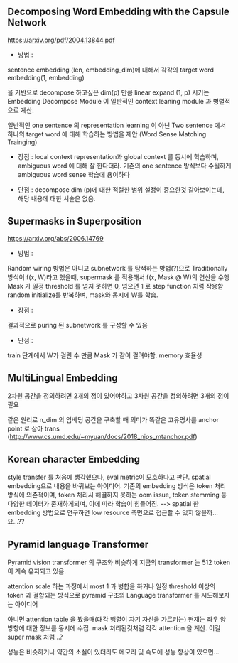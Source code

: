 ## Decomposing Word Embedding with the Capsule Network

https://arxiv.org/pdf/2004.13844.pdf

  - 방법 :

  sentence embedding (len, embedding_dim)에 대해서 각각의 target word embedding(1, embedding)

  을 기반으로 decompose 하고싶은 dim(p) 만큼 linear expand (1, p) 시키는 Embedding Decompose Module 이 일반적인 context leaning module 과 병렬적으로 계산.

  일반적인 one sentence 의 representation learning 이 아닌 Two sentence 에서 하나의 target word 에 대해 학습하는 방법을 제안 (Word Sense Matching Trainging)

  - 장점 : local context representation과 global context 를 동시에 학습하며, ambiguous word 에 대해 잘 한다더라. 기존의 one sentence 방식보다 수월하게 ambiguous word sense 학습에 용이하다

  - 단점 : decompose dim (p)에 대한 적절한 범위 설정이 중요한것 같아보이는데, 해당 내용에 대한 서술은 없음.


## Supermasks in Superposition

https://arxiv.org/abs/2006.14769

- 방법 :

Random wiring 방법은 아니고 subnetwork 를 탐색하는 방법(?)으로 Traditionally 방식이 f(x, W)라고 했을때, supermask 를 적용해서 f(x, Mask @ W)의 연산을 수행
Mask 가 일정 threshold 를 넘지 못하면 0, 넘으면 1 로 step function 처럼 작용함
random initialize를 반복하며, mask와 동시에 W를 학습.

- 장점 :

결과적으로 puring 된 subnetwork 를 구성할 수 있음

- 단점 :

train 단계에서 W가 걸린 수 만큼 Mask 가 같이 걸려야함. memory 효율성

## MultiLingual Embedding

2차원 공간을 정의하려면 2개의 점이 있어야하고
3차원 공간을 정의하려면 3개의 점이 필요

같은 원리로 n_dim 의 임베딩 공간을 구축할 때 의미가 똑같은 고유명사를 anchor point 로 삼아 trans
(http://www.cs.umd.edu/~myuan/docs/2018_nips_mtanchor.pdf)

## Korean character Embedding

style transfer 를 처음에 생각했으나, eval metric이 모호하다고 판단.
spatial embedding으로 내용을 바꿔보는 아이디어.
기존의 embedding 방식은 token 처리 방식에 의존적이며, token 처리시 해결하지 못하는 oom issue, token stemming 등
다양한 데이터가 존재하게되며, 이에 따라 학습이 힘들어짐. --> spatial 한 embedding 방법으로 연구하면
low resource 측면으로 접근할 수 있지 않을까...요...??

## Pyramid language Transformer

Pyramid vision transformer 의 구조와 비슷하게 지금의 transformer 는 512 token 이 계속 유지되고 있음.

attention scale 하는 과정에서 most 1 과 병합을 하거나 일정 threshold 이상의 token 과 결합되는 방식으로 pyramid 구조의 Language transformer 를 시도해보자는 아이디어

아니면 attention table 을 봤을때(대각 행렬이 자기 자신을 가르키는) 현재는 좌우 양방향에 대한 정보를 동시에 수집. mask 처리된것처럼 각각 attention 을 계산. 이걸 super mask 처럼 ..?

성능은 비슷하거나 약간의 소실이 있더라도 메모리 및 속도에 성능 향상이 있으면...
